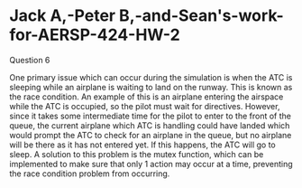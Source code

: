 # Jack A,-Peter B,-and-Sean's-work-for-AERSP-424-HW-2

Question 6

One primary issue which can occur during the simulation is when the ATC is sleeping while an airplane is waiting to land on the runway. This is known as the race condition. An example of this is an airplane entering the airspace while the ATC is occupied, so the pilot must wait for directives. However, since it takes some intermediate time for the pilot to enter to the front of the queue, the current airplane which ATC is handling could have landed which would prompt the ATC to check for an airplane in the queue, but no airplane will be there as it has not entered yet. If this happens, the ATC will go to sleep. A solution to this problem is the mutex function, which can be implemented to make sure that only 1 action may occur at a time, preventing the race condition problem from occurring. 
